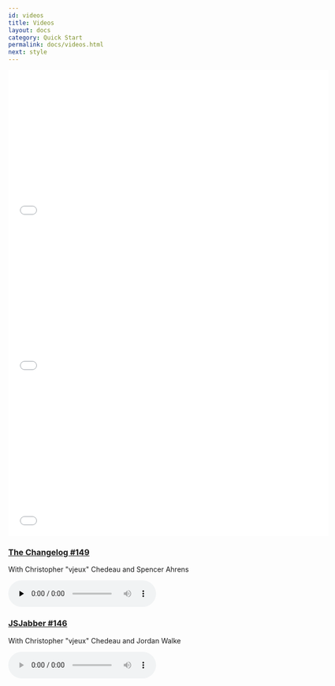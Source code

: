 ```yaml
---
id: videos
title: Videos
layout: docs
category: Quick Start
permalink: docs/videos.html
next: style
---
```


<iframe width="650" height="315" src="//www.youtube.com/embed/KVZ-P-ZI6W4" frameborder="0" allowfullscreen></iframe>

<iframe width="650" height="315" src="//www.youtube.com/embed/7rDsRXj9-cU" frameborder="0" allowfullscreen></iframe>

<iframe width="650" height="315" src="//www.youtube.com/embed/X6YbAKiLCLU" frameborder="0" allowfullscreen></iframe>

### [The Changelog #149](https://thechangelog.com/149/)
With Christopher "vjeux" Chedeau and Spencer Ahrens

<audio src="http://fdlyr.co/d/changelog/cdn.5by5.tv/audio/broadcasts/changelog/2015/changelog-149.mp3" controls="controls" preload="none"></audio>

### [JSJabber #146](http://devchat.tv/js-jabber/146-jsj-react-with-christopher-chedeau-and-jordan-walke)
With Christopher "vjeux" Chedeau and Jordan Walke

<audio controls="">
<source ng-src="http://www.podtrac.com/pts/redirect.mp3/media.devchat.tv/js-jabber/JSJ146React.mp3?player=true" type="audio/mpeg" src="http://www.podtrac.com/pts/redirect.mp3/media.devchat.tv/js-jabber/JSJ146React.mp3?player=true">
<p>
This player is only available in HTML5 enabled browsers. Please update your browser or
<a download="146-jsj-react-with-christopher-chedeau-and-jordan-walke.mp3" href="http://www.podtrac.com/pts/redirect.mp3/media.devchat.tv/js-jabber/JSJ146React.mp3?download=true?download=true">download the episode</a>
</p>
</audio>
